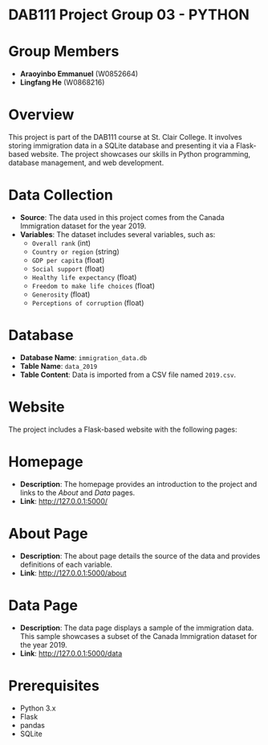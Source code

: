 # DAB111 Project Group 03 - PYTHON

# Group Members
- **Araoyinbo Emmanuel** (W0852664)
- **Lingfang He** (W0868216)

# Overview
This project is part of the DAB111 course at St. Clair College. It involves storing immigration data in a SQLite database and presenting it via a Flask-based website. The project showcases our skills in Python programming, database management, and web development.

# Data Collection
- **Source**: The data used in this project comes from the Canada Immigration dataset for the year 2019.
- **Variables**: The dataset includes several variables, such as:
  - `Overall rank` (int)
  - `Country or region` (string)
  - `GDP per capita` (float)
  - `Social support` (float)
  - `Healthy life expectancy` (float)
  - `Freedom to make life choices` (float)
  - `Generosity` (float)
  - `Perceptions of corruption` (float)

# Database
- **Database Name**: `immigration_data.db`
- **Table Name**: `data_2019`
- **Table Content**: Data is imported from a CSV file named `2019.csv`.

# Website
The project includes a Flask-based website with the following pages:

# Homepage
- **Description**: The homepage provides an introduction to the project and links to the *About* and *Data* pages.
- **Link**: http://127.0.0.1:5000/

# About Page
- **Description**: The about page details the source of the data and provides definitions of each variable.
- **Link**: http://127.0.0.1:5000/about

# Data Page
- **Description**: The data page displays a sample of the immigration data. This sample showcases a subset of the Canada Immigration dataset for the year 2019.
- **Link**: http://127.0.0.1:5000/data

# Prerequisites
- Python 3.x
- Flask
- pandas
- SQLite

